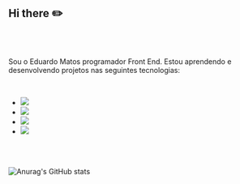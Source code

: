 ## Hi there :pencil2:
<br>
<br>
<p width="12">Sou o Eduardo Matos programador Front End. Estou aprendendo e desenvolvendo projetos nas seguintes tecnologias:</p>
<br>

<ul>
<li><img src="https://img.shields.io/badge/HTML5-E34F26?style=for-the-badge&logo=html5&logoColor=white"/></li>
<li><img src="https://img.shields.io/badge/CSS3-1572B6?style=for-the-badge&logo=css3&logoColor=white" /></li>
<li><img src="https://img.shields.io/badge/JavaScript-F7DF1E?style=for-the-badge&logo=javascript&logoColor=black" /></li>
<li><img src="https://img.shields.io/badge/React-20232A?style=for-the-badge&logo=react&logoColor=61DAFB" /></li>
</ul>

<br>
<br>




![Anurag's GitHub stats](https://github-readme-stats.vercel.app/api?username=anuraghazra&show_icons=true&theme=dark)

